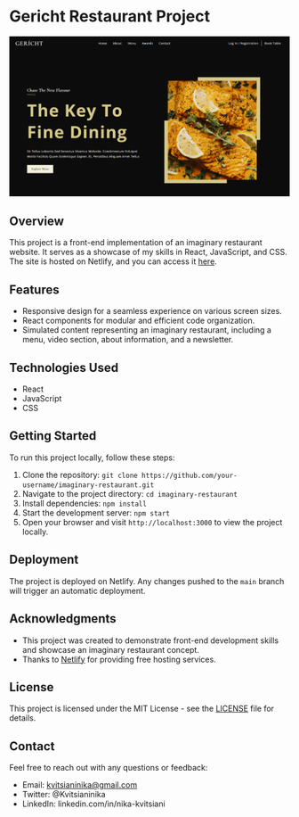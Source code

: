 # Gericht Restaurant Project

![Project Screenshot](src/assets/gerichtscrn.png)

## Overview

This project is a front-end implementation of an imaginary restaurant website. It serves as a showcase of my skills in React, JavaScript, and CSS. The site is hosted on Netlify, and you can access it [here](https://master--chipper-concha-7881a9.netlify.app/).

## Features

- Responsive design for a seamless experience on various screen sizes.
- React components for modular and efficient code organization.
- Simulated content representing an imaginary restaurant, including a menu, video section, about information, and a newsletter.

## Technologies Used

- React
- JavaScript
- CSS

## Getting Started

To run this project locally, follow these steps:

1. Clone the repository: `git clone https://github.com/your-username/imaginary-restaurant.git`
2. Navigate to the project directory: `cd imaginary-restaurant`
3. Install dependencies: `npm install`
4. Start the development server: `npm start`
5. Open your browser and visit `http://localhost:3000` to view the project locally.

## Deployment

The project is deployed on Netlify. Any changes pushed to the `main` branch will trigger an automatic deployment.

## Acknowledgments

- This project was created to demonstrate front-end development skills and showcase an imaginary restaurant concept.
- Thanks to [Netlify](https://www.netlify.com/) for providing free hosting services.

## License

This project is licensed under the MIT License - see the [LICENSE](LICENSE.md) file for details.

## Contact

Feel free to reach out with any questions or feedback:

- Email: kvitsianinika@gmail.com
- Twitter: @Kvitsianinika
- LinkedIn: linkedin.com/in/nika-kvitsiani

